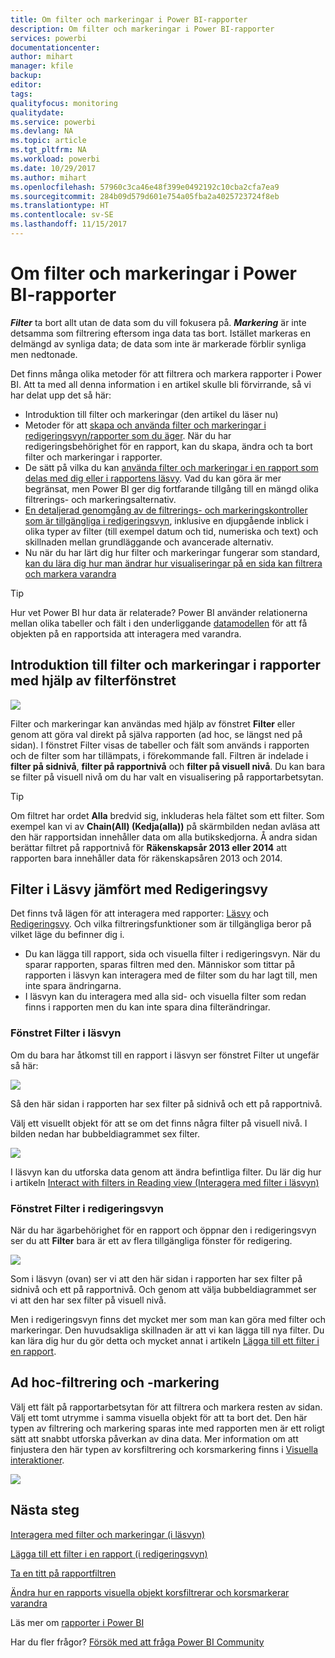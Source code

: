 ```yaml
---
title: Om filter och markeringar i Power BI-rapporter
description: Om filter och markeringar i Power BI-rapporter
services: powerbi
documentationcenter: 
author: mihart
manager: kfile
backup: 
editor: 
tags: 
qualityfocus: monitoring
qualitydate: 
ms.service: powerbi
ms.devlang: NA
ms.topic: article
ms.tgt_pltfrm: NA
ms.workload: powerbi
ms.date: 10/29/2017
ms.author: mihart
ms.openlocfilehash: 57960c3ca46e48f399e0492192c10cba2cfa7ea9
ms.sourcegitcommit: 284b09d579d601e754a05fba2a4025723724f8eb
ms.translationtype: HT
ms.contentlocale: sv-SE
ms.lasthandoff: 11/15/2017
---
```

# <a name="about-filters-and-highlighting-in-power-bi-reports"></a>Om filter och markeringar i Power BI-rapporter
***Filter*** ta bort allt utan de data som du vill fokusera på.  ***Markering*** är inte detsamma som filtrering eftersom inga data tas bort. Istället markeras en delmängd av synliga data; de data som inte är markerade förblir synliga men nedtonade.

Det finns många olika metoder för att filtrera och markera rapporter i Power BI. Att ta med all denna information i en artikel skulle bli förvirrande, så vi har delat upp det så här:

* Introduktion till filter och markeringar (den artikel du läser nu)
* Metoder för att [skapa och använda filter och markeringar i redigeringsvyn/rapporter som du äger](power-bi-report-add-filter.md). När du har redigeringsbehörighet för en rapport, kan du skapa, ändra och ta bort filter och markeringar i rapporter.
* De sätt på vilka du kan [använda filter och markeringar i en rapport som delas med dig eller i rapportens läsvy](service-interact-with-a-report-in-reading-view.md). Vad du kan göra är mer begränsat, men Power BI ger dig fortfarande tillgång till en mängd olika filtrerings- och markeringsalternativ.  
* [En detaljerad genomgång av de filtrerings- och markeringskontroller som är tillgängliga i redigeringsvyn](power-bi-how-to-report-filter.md), inklusive en djupgående inblick i olika typer av filter (till exempel datum och tid, numeriska och text) och skillnaden mellan grundläggande och avancerade alternativ.
* Nu när du har lärt dig hur filter och markeringar fungerar som standard, [kan du lära dig hur man ändrar hur visualiseringar på en sida kan filtrera och markera varandra](service-reports-visual-interactions.md)

> [!TIP]
> Hur vet Power BI hur data är relaterade?  Power BI använder relationerna mellan olika tabeller och fält i den underliggande [datamodellen](https://support.office.com/article/Create-a-Data-Model-in-Excel-87e7a54c-87dc-488e-9410-5c75dbcb0f7b?ui=en-US&rs=en-US&ad=US) för att få objekten på en rapportsida att interagera med varandra.
> 
> 

## <a name="introduction-to-filters-and-highlighting-in-reports-using-the-filters-pane"></a>Introduktion till filter och markeringar i rapporter med hjälp av filterfönstret
![](media/power-bi-reports-filters-and-highlighting/power-bi-add-filter-reading-view.png)

Filter och markeringar kan användas med hjälp av fönstret **Filter** eller genom att göra val direkt på själva rapporten (ad hoc, se längst ned på sidan). I fönstret Filter visas de tabeller och fält som används i rapporten och de filter som har tillämpats, i förekommande fall. Filtren är indelade i **filter på sidnivå**, **filter på rapportnivå** och **filter på visuell nivå**.  Du kan bara se filter på visuell nivå om du har valt en visualisering på rapportarbetsytan.

> [!TIP]
> Om filtret har ordet **Alla** bredvid sig, inkluderas hela fältet som ett filter.  Som exempel kan vi av **Chain(All) (Kedja(alla))** på skärmbilden nedan avläsa att den här rapportsidan innehåller data om alla butikskedjorna.  Å andra sidan berättar filtret på rapportnivå för **Räkenskapsår 2013 eller 2014** att rapporten bara innehåller data för räkenskapsåren 2013 och 2014.
> 
> 

## <a name="filters-in-reading-view-versus-editing-view"></a>Filter i Läsvy jämfört med Redigeringsvy
Det finns två lägen för att interagera med rapporter: [Läsvy](service-interact-with-a-report-in-reading-view.md) och [Redigeringsvy](service-interact-with-a-report-in-editing-view.md).  Och vilka filtreringsfunktioner som är tillgängliga beror på vilket läge du befinner dig i.

* Du kan lägga till rapport, sida och visuella filter i redigeringsvyn. När du sparar rapporten, sparas filtren med den. Människor som tittar på rapporten i läsvyn kan interagera med de filter som du har lagt till, men inte spara ändringarna.
* I läsvyn kan du interagera med alla sid- och visuella filter som redan finns i rapporten men du kan inte spara dina filterändringar.

### <a name="the-filters-pane-in-reading-view"></a>Fönstret Filter i läsvyn
Om du bara har åtkomst till en rapport i läsvyn ser fönstret Filter ut ungefär så här:

![](media/power-bi-reports-filters-and-highlighting/power-bi-filter-reading-view.png)

Så den här sidan i rapporten har sex filter på sidnivå och ett på rapportnivå.

Välj ett visuellt objekt för att se om det finns några filter på visuell nivå. I bilden nedan har bubbeldiagrammet sex filter.

![](media/power-bi-reports-filters-and-highlighting/power-bi-filter-visual-level.png)

I läsvyn kan du utforska data genom att ändra befintliga filter. Du lär dig hur i artikeln [Interact with filters in Reading view (Interagera med filter i läsvyn)](service-interact-with-a-report-in-reading-view.md)

### <a name="the-filters-pane-in-editing-view"></a>Fönstret Filter i redigeringsvyn
När du har ägarbehörighet för en rapport och öppnar den i redigeringsvyn ser du att **Filter** bara är ett av flera tillgängliga fönster för redigering.

![](media/power-bi-reports-filters-and-highlighting/power-bi-add-filter-editing-view.png)

Som i läsvyn (ovan) ser vi att den här sidan i rapporten har sex filter på sidnivå och ett på rapportnivå. Och genom att välja bubbeldiagrammet ser vi att den har sex filter på visuell nivå.

Men i redigeringsvyn finns det mycket mer som man kan göra med filter och markeringar. Den huvudsakliga skillnaden är att vi kan lägga till nya filter. Du kan lära dig hur du gör detta och mycket annat i artikeln [Lägga till ett filter i en rapport](power-bi-report-add-filter.md).

## <a name="ad-hoc-filterting-and-highlighting"></a>Ad hoc-filtrering och -markering
Välj ett fält på rapportarbetsytan för att filtrera och markera resten av sidan. Välj ett tomt utrymme i samma visuella objekt för att ta bort det. Den här typen av filtrering och markering sparas inte med rapporten men är ett roligt sätt att snabbt utforska påverkan av dina data. Mer information om att finjustera den här typen av korsfiltrering och korsmarkering finns i [Visuella interaktioner](service-reports-visual-interactions.md).

![](media/power-bi-reports-filters-and-highlighting/power-bi-adhoc-filter.gif)

## <a name="next-steps"></a>Nästa steg
[Interagera med filter och markeringar (i läsvyn)](service-interact-with-a-report-in-reading-view.md)

[Lägga till ett filter i en rapport (i redigeringsvyn)](power-bi-report-add-filter.md)

[Ta en titt på rapportfiltren](power-bi-how-to-report-filter.md)

[Ändra hur en rapports visuella objekt korsfiltrerar och korsmarkerar varandra](service-reports-visual-interactions.md)

Läs mer om [rapporter i Power BI](service-reports.md)

Har du fler frågor? [Försök med att fråga Power BI Community](http://community.powerbi.com/)

